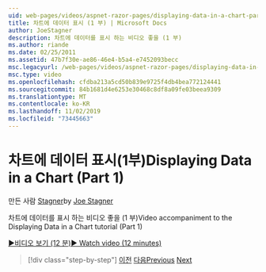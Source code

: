 ```yaml
---
uid: web-pages/videos/aspnet-razor-pages/displaying-data-in-a-chart-part-1
title: 차트에 데이터 표시 (1 부) | Microsoft Docs
author: JoeStagner
description: 차트에 데이터를 표시 하는 비디오 좋을 (1 부)
ms.author: riande
ms.date: 02/25/2011
ms.assetid: 47b7f30e-ae86-46e4-b5a4-e7452093becc
msc.legacyurl: /web-pages/videos/aspnet-razor-pages/displaying-data-in-a-chart-part-1
msc.type: video
ms.openlocfilehash: cfdba213a5cd50b839e9725f4db4bea772124441
ms.sourcegitcommit: 84b1681d4e6253e30468c8df8a09fe03beea9309
ms.translationtype: MT
ms.contentlocale: ko-KR
ms.lasthandoff: 11/02/2019
ms.locfileid: "73445663"
---
```

# <a name="displaying-data-in-a-chart-part-1"></a><span data-ttu-id="ccc1b-103">차트에 데이터 표시(1부)</span><span class="sxs-lookup"><span data-stu-id="ccc1b-103">Displaying Data in a Chart (Part 1)</span></span>

<span data-ttu-id="ccc1b-104">만든 사람 [Stagner](https://github.com/JoeStagner)</span><span class="sxs-lookup"><span data-stu-id="ccc1b-104">by [Joe Stagner](https://github.com/JoeStagner)</span></span>

<span data-ttu-id="ccc1b-105">차트에 데이터를 표시 하는 비디오 좋을 (1 부)</span><span class="sxs-lookup"><span data-stu-id="ccc1b-105">Video accompaniment to the Displaying Data in a Chart tutorial (Part 1)</span></span>

<span data-ttu-id="ccc1b-106">[&#9654;비디오 보기 (12 분)](https://channel9.msdn.com/Blogs/ASP-NET-Site-Videos/displaying-data-in-a-chart-(part-1))</span><span class="sxs-lookup"><span data-stu-id="ccc1b-106">[&#9654; Watch video (12 minutes)](https://channel9.msdn.com/Blogs/ASP-NET-Site-Videos/displaying-data-in-a-chart-(part-1))</span></span>

> [!div class="step-by-step"]
> <span data-ttu-id="ccc1b-107">[이전](displaying-data-in-a-grid.md)
> [다음](displaying-data-in-a-chart-part-2.md)</span><span class="sxs-lookup"><span data-stu-id="ccc1b-107">[Previous](displaying-data-in-a-grid.md)
[Next](displaying-data-in-a-chart-part-2.md)</span></span>
